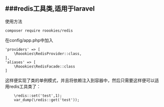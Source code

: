 ###redis工具类,适用于laravel
---
使用方法
```
composer require roookies/redis
```
在config/app.php中加入
```
'providers' => [
    \Roookies\RedisProvider::class,
],
'aliases' => [
    \Roookies\RedisFacade::class
]

```

这样便实现了类的单例模式，并且将依赖注入到容器中，然后只需要这样便可以适用redis工具类了：
```
    \redis::set('test',1);
    var_dump(\redis::get('test'));
```